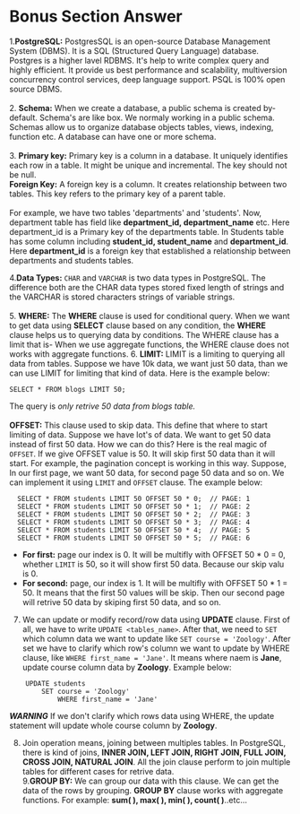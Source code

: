 # Bonus Section Answer

1.**PostgreSQL:** PostgresSQL is an open-source Database Management System (DBMS). It is a SQL (Structured Query Language) database. Postgres is a higher lavel RDBMS. It's help to write complex query and highly efficient. It provide us best performance and scalability, multiversion concurrency control services, deep language support. PSQL is 100% open source DBMS. <br/> <br/>
2. **Schema:** When we create a database, a public schema is created by-default. Schema's are like box. We normaly working in a public schema.
Schemas allow us to organize database objects tables, views, indexing, function etc. A database can have one or more schema. <br/> <br/>
3. **Primary key:** Primary key is a column in a database. It uniquely identifies each row in a table. It might be unique and incremental. The key should not be null. <br/>
**Foreign Key:** A foreign key is a column. It creates relationship between two tables. This key refers to the primary key of a parent table. <br/>  
For example, we have two tables 'departments' and 'students'. Now, department table has field like **department_id, department_name** etc. Here department_id is a Primary key of the departments table.
In Students table has some column including **student_id, student_name** and **department_id**. Here **department_id** is a foreign key that established a relationship between departments and students tables.

4.**Data Types:** `CHAR` and `VARCHAR` is two data types in PostgreSQL. The difference both are the CHAR data types stored fixed length of strings and the VARCHAR is stored characters strings of variable strings. <br/> <br/>
5. **WHERE:** The **WHERE** clause is used for conditional query. When we want to get data using **SELECT** clause based on any condition, the **WHERE** clause helps us to querying data by conditions. The WHERE clause has a limit that is- When we use aggregate functions, the WHERE clause does not works with aggregate functions.
6. **LIMIT:** LIMIT is a limiting to querying all data from tables. Suppose we have 10k data, we want just 50 data, than we can use LIMIT for limiting that kind of data. Here is the example below: <br/>
```
SELECT * FROM blogs LIMIT 50;
```
The query is *only retrive 50 data from blogs table.* <br/> <br/>
**OFFSET:** This clause used to skip data. This define that where to start limiting of data. Suppose we have lot's of data. We want to get 50 data instead of first 50 data. How we can do this? Here is the real magic of `OFFSET`. If we give OFFSET value is 50. It will skip first 50 data than it will start. For example, the pagination concept is working in this way. Suppose, In our first page, we want 50 data, for second page 50 data and so on. We can implement it using `LIMIT` and `OFFSET` clause. The example below: 
```
  SELECT * FROM students LIMIT 50 OFFSET 50 * 0;  // PAGE: 1
  SELECT * FROM students LIMIT 50 OFFSET 50 * 1;  // PAGE: 2
  SELECT * FROM students LIMIT 50 OFFSET 50 * 2;  // PAGE: 3
  SELECT * FROM students LIMIT 50 OFFSET 50 * 3;  // PAGE: 4
  SELECT * FROM students LIMIT 50 OFFSET 50 * 4;  // PAGE: 5
  SELECT * FROM students LIMIT 50 OFFSET 50 * 5;  // PAGE: 6
```
- **For first:** page our index is 0. It will be multifly with OFFSET 50 * 0 = 0, whether `LIMIT` is 50, so it will show first 50 data. Because our skip valu is 0.
- **For second:** page, our index is 1. It will be multifly with OFFSET 50 * 1 = 50. It means that the first 50 values will be skip. Then our second page will retrive 50 data by skiping first 50 data, and so on.
7. We can update or modify record/row data using **UPDATE** clause. First of all, we have to write `UPDATE <tables_name>`. After that, we need to `SET` which column data we want to update like `SET course = 'Zoology'`. After set we have to clarify which row's column we want to update by WHERE clause, like `WHERE first_name = 'Jane'`. It means where naem is **Jane**, update course column data by **Zoology**. Example below:
```
    UPDATE students
        SET course = 'Zoology'
            WHERE first_name = 'Jane'
```

***WARNING*** If we don't clarify which rows data using WHERE, the update statement will update whole course column by **Zoology**.

8. Join operation means, joining between multiples tables. In PostgreSQL, there is kind of joins, **INNER JOIN, LEFT JOIN, RIGHT JOIN, FULL JOIN, CROSS JOIN, NATURAL JOIN**. All the join clause perform to join multiple tables for different cases for retrive data.<br/>
9.**GROUP BY:** We can group our data with this clause. We can get the data of the rows by grouping. **GROUP BY** clause works with aggregate functions. For example: **sum( ), max( ), min( ), count( )**..etc…
